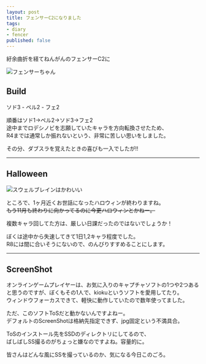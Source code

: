 ```yaml
---
layout: post
title: フェンサーC2になりました
tags:
- diary
- fencer
published: false
---
```


紆余曲折を経てねんがんのフェンサーC2に

![フェンサーちゃん]({{site.baseurl}}/images/image00004.png)

## Build

ソド3 - ペル2 - フェ2

順番はソド1→ペル2→ソド3→フェ2  
途中までロデシノビを志願していたキャラを方向転換させたため、  
R4までは通常しか振れないという、非常に苦しい思いをしました。

その分、ダブスラを覚えたときの喜びも一入でしたが!!

----

## Halloween

![スウェルブレインはかわいい]({{site.baseurl}}/images/image00005.png)

ところで、1ヶ月近くお世話になったハロウィンが終わりますね。  
~~もう11月も終わりに向かってるのに今更ハロウィンとかねー。~~

複数キャラ回してた方は、厳しい日課だったのではないでしょうか！

ぼくは途中から失速してきて1日1,2キャラ程度でした。  
R8には間に合いそうにないので、のんびりすすめることにします。

----

## ScreenShot

オンラインゲームプレイヤーは、お気に入りのキャプチャソフトの1つや2つあると思うのですが、ぼくもその1人で、kiokuというソフトを愛用してたり。  
ウィンドウフォーカスできて、軽快に動作していたので数年使ってました。

ただ、このソフトToSだと動かないんですよねー。  
デフォルトのScreenShotは格納先指定できず、jpg固定という不満具合。

ToSのインストール先をSSDのディレクトリにしてるので、  
ばしばしSS撮るのがちょっと嫌なのですよね。容量的に。

皆さんはどんな風にSSを撮っているのか、気になる今日このごろ。
